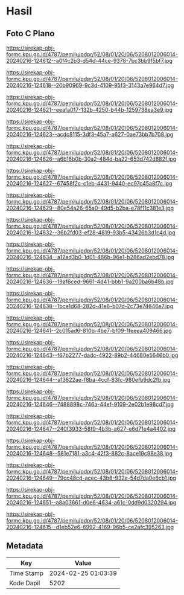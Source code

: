 # Hasil

## Foto C Plano

https://sirekap-obj-formc.kpu.go.id/4787/pemilu/pdpr/52/08/01/20/06/5208012006014-20240216-124612--a0f4c2b3-d54d-44ce-9378-7bc3bb9f5bf7.jpg

https://sirekap-obj-formc.kpu.go.id/4787/pemilu/pdpr/52/08/01/20/06/5208012006014-20240216-124618--20b90969-9c3d-4109-95f3-3143a7e964d7.jpg

https://sirekap-obj-formc.kpu.go.id/4787/pemilu/pdpr/52/08/01/20/06/5208012006014-20240216-124621--eeafa017-132b-4250-b44b-1259738ea3e9.jpg

https://sirekap-obj-formc.kpu.go.id/4787/pemilu/pdpr/52/08/01/20/06/5208012006014-20240216-124623--acdc8115-3df3-45a7-a627-0ae73bb7b708.jpg

https://sirekap-obj-formc.kpu.go.id/4787/pemilu/pdpr/52/08/01/20/06/5208012006014-20240216-124626--a6b16b0b-30a2-484d-ba22-653d742d882f.jpg

https://sirekap-obj-formc.kpu.go.id/4787/pemilu/pdpr/52/08/01/20/06/5208012006014-20240216-124627--67458f2c-c1eb-4431-9440-ec97c45a8f7c.jpg

https://sirekap-obj-formc.kpu.go.id/4787/pemilu/pdpr/52/08/01/20/06/5208012006014-20240216-124629--80e54a26-65a0-49d5-b2ba-e78f11c381e3.jpg

https://sirekap-obj-formc.kpu.go.id/4787/pemilu/pdpr/52/08/01/20/06/5208012006014-20240216-124632--36b2fd03-ef28-4819-93b5-43426b3d1c4d.jpg

https://sirekap-obj-formc.kpu.go.id/4787/pemilu/pdpr/52/08/01/20/06/5208012006014-20240216-124634--a12ad3b0-1d01-466b-96e1-b286ad2ebd78.jpg

https://sirekap-obj-formc.kpu.go.id/4787/pemilu/pdpr/52/08/01/20/06/5208012006014-20240216-124636--19af6ced-9661-4d41-bbb1-9a200ba6b48b.jpg

https://sirekap-obj-formc.kpu.go.id/4787/pemilu/pdpr/52/08/01/20/06/5208012006014-20240216-124638--1bce1d68-282d-41e6-b07d-2c73e74646e7.jpg

https://sirekap-obj-formc.kpu.go.id/4787/pemilu/pdpr/52/08/01/20/06/5208012006014-20240216-124641--2c015ad6-810b-4be7-bf09-1feeea409466.jpg

https://sirekap-obj-formc.kpu.go.id/4787/pemilu/pdpr/52/08/01/20/06/5208012006014-20240216-124643--f67b2277-dadc-4922-89b2-44680e5646b0.jpg

https://sirekap-obj-formc.kpu.go.id/4787/pemilu/pdpr/52/08/01/20/06/5208012006014-20240216-124644--a13822ae-f8ba-4ccf-83fc-980efb9dc2fb.jpg

https://sirekap-obj-formc.kpu.go.id/4787/pemilu/pdpr/52/08/01/20/06/5208012006014-20240216-124646--7488898c-746a-44ef-9109-2e02b1e98cd7.jpg

https://sirekap-obj-formc.kpu.go.id/4787/pemilu/pdpr/52/08/01/20/06/5208012006014-20240216-124647--240f3933-58f9-4b3b-a627-e6d71e4a4402.jpg

https://sirekap-obj-formc.kpu.go.id/4787/pemilu/pdpr/52/08/01/20/06/5208012006014-20240216-124648--581e7181-a3c4-42f3-882c-8ace19c98e38.jpg

https://sirekap-obj-formc.kpu.go.id/4787/pemilu/pdpr/52/08/01/20/06/5208012006014-20240216-124649--79cc48cd-acec-43b8-932e-54d7da0e6cb1.jpg

https://sirekap-obj-formc.kpu.go.id/4787/pemilu/pdpr/52/08/01/20/06/5208012006014-20240216-124651--a8a03661-d0e6-4634-a61c-0dd9d0320294.jpg

https://sirekap-obj-formc.kpu.go.id/4787/pemilu/pdpr/52/08/01/20/06/5208012006014-20240216-124615--d1eb52e6-6992-4169-96b5-ce2afc395263.jpg


## Metadata

| Key        | Value               |
| ---------- | ------------------- |
| Time Stamp | 2024-02-25 01:03:39 |
| Kode Dapil | 5202                |




